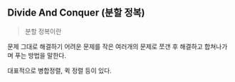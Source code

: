 ## Divide And Conquer (분할 정복)


>분할 정복이란

문제 그대로 해결하기 어려운 문제를 작은 여러개의 문제로 쪼갠 후
해결하고 합쳐나가며 푸는 방법을 말한다.

대표적으로 병합정렬, 퀵 정렬 등이 있다.



